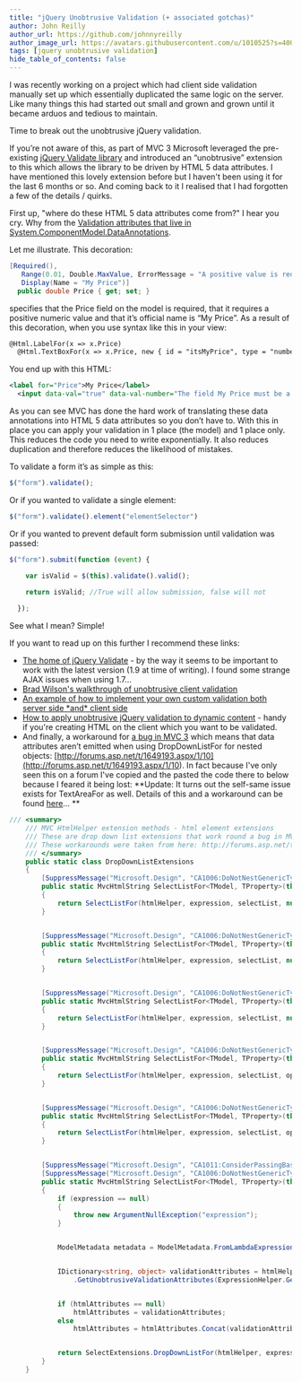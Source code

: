```yaml
---
title: "jQuery Unobtrusive Validation (+ associated gotchas)"
author: John Reilly
author_url: https://github.com/johnnyreilly
author_image_url: https://avatars.githubusercontent.com/u/1010525?s=400&u=294033082cfecf8ad1645b4290e362583b33094a&v=4
tags: [jquery unobtrusive validation]
hide_table_of_contents: false
---
```

I was recently working on a project which had client side validation manually set up which essentially duplicated the same logic on the server. Like many things this had started out small and grown and grown until it became arduos and tedious to maintain.

 Time to break out the unobtrusive jQuery validation.

If you’re not aware of this, as part of MVC 3 Microsoft leveraged the pre-existing [jQuery Validate library](<http://bassistance.de/jquery-plugins/jquery-plugin-validation/>) and introduced an “unobtrusive” extension to this which allows the library to be driven by HTML 5 data attributes. I have mentioned this lovely extension before but I haven't been using it for the last 6 months or so. And coming back to it I realised that I had forgotten a few of the details / quirks.

First up, "where do these HTML 5 data attributes come from?" I hear you cry. Why from the [Validation attributes that live in System.ComponentModel.DataAnnotations](<http://msdn.microsoft.com/en-us/library/system.componentmodel.dataannotations.validationattribute.aspx>).

Let me illustrate. This decoration:

```cs
[Required(),
   Range(0.01, Double.MaxValue, ErrorMessage = "A positive value is required for Price"),
   Display(Name = "My Price")]
  public double Price { get; set; }
```

specifies that the Price field on the model is required, that it requires a positive numeric value and that it’s official name is “My Price”. As a result of this decoration, when you use syntax like this in your view:

```xml
@Html.LabelFor(x => x.Price)
  @Html.TextBoxFor(x => x.Price, new { id = "itsMyPrice", type = "number" })
```

You end up with this HTML:

```xml
<label for="Price">My Price</label>
  <input data-val="true" data-val-number="The field My Price must be a number." data-val-range="A positive value is required for My Price" data-val-range-max="1.79769313486232E+308" data-val-range-min="0.01" data-val-required="The My Price field is required." id="itsMyPrice" name="Price" type="number" value="">
```

As you can see MVC has done the hard work of translating these data annotations into HTML 5 data attributes so you don’t have to. With this in place you can apply your validation in 1 place (the model) and 1 place only. This reduces the code you need to write exponentially. It also reduces duplication and therefore reduces the likelihood of mistakes.

To validate a form it’s as simple as this:

```js
$("form").validate();
```

Or if you wanted to validate a single element:

```js
$("form").validate().element("elementSelector")
```

Or if you wanted to prevent default form submission until validation was passed:

```js
$("form").submit(function (event) {

    var isValid = $(this).validate().valid();

    return isValid; //True will allow submission, false will not
        
  });
```

See what I mean? Simple!

If you want to read up on this further I recommend these links:

- [The home of jQuery Validate](<http://bassistance.de/jquery-plugins/jquery-plugin-validation/>) \- by the way it seems to be important to work with the latest version (1.9 at time of writing). I found some strange AJAX issues when using 1.7...
- [Brad Wilson's walkthrough of unobtrusive client validation](<http://bradwilson.typepad.com/blog/2010/10/mvc3-unobtrusive-validation.html>)
- [An example of how to implement your own custom validation both server side \*and\* client side](<http://www.devtrends.co.uk/blog/the-complete-guide-to-validation-in-asp.net-mvc-3-part-2>)
- [How to apply unobtrusive jQuery validation to dynamic content](<http://xhalent.wordpress.com/2011/01/24/applying-unobtrusive-validation-to-dynamic-content/>) \- handy if you're creating HTML on the client which you want to be validated.
- And finally, a workaround for [a bug in MVC 3](<http://aspnet.codeplex.com/workitem/7629>) which means that data attributes aren’t emitted when using DropDownListFor for nested objects: [http://forums.asp.net/t/1649193.aspx/1/10](<http://forums.asp.net/t/1649193.aspx/1/10>). In fact because I've only seen this on a forum I've copied and the pasted the code there to below because I feared it being lost: **Update: It turns out the self-same issue exists for TextAreaFor as well. Details of this and a workaround can be found [here](<http://aspnet.codeplex.com/workitem/8576>)... **

<!-- -->

```cs
/// <summary>
    /// MVC HtmlHelper extension methods - html element extensions
    /// These are drop down list extensions that work round a bug in MVC 3: http://aspnet.codeplex.com/workitem/7629
    /// These workarounds were taken from here: http://forums.asp.net/t/1649193.aspx/1/10
    /// </summary>
    public static class DropDownListExtensions
    {
        [SuppressMessage("Microsoft.Design", "CA1006:DoNotNestGenericTypesInMemberSignatures", Justification = "This is an appropriate nesting of generic types")]
        public static MvcHtmlString SelectListFor<TModel, TProperty>(this HtmlHelper<TModel> htmlHelper, Expression<Func<TModel, TProperty>> expression, IEnumerable<SelectListItem> selectList)
        {
            return SelectListFor(htmlHelper, expression, selectList, null /* optionLabel */, null /* htmlAttributes */);
        }


        [SuppressMessage("Microsoft.Design", "CA1006:DoNotNestGenericTypesInMemberSignatures", Justification = "This is an appropriate nesting of generic types")]
        public static MvcHtmlString SelectListFor<TModel, TProperty>(this HtmlHelper<TModel> htmlHelper, Expression<Func<TModel, TProperty>> expression, IEnumerable<SelectListItem> selectList, object htmlAttributes)
        {
            return SelectListFor(htmlHelper, expression, selectList, null /* optionLabel */, new RouteValueDictionary(htmlAttributes));
        }


        [SuppressMessage("Microsoft.Design", "CA1006:DoNotNestGenericTypesInMemberSignatures", Justification = "This is an appropriate nesting of generic types")]
        public static MvcHtmlString SelectListFor<TModel, TProperty>(this HtmlHelper<TModel> htmlHelper, Expression<Func<TModel, TProperty>> expression, IEnumerable<SelectListItem> selectList, IDictionary<string, object> htmlAttributes)
        {
            return SelectListFor(htmlHelper, expression, selectList, null /* optionLabel */, htmlAttributes);
        }


        [SuppressMessage("Microsoft.Design", "CA1006:DoNotNestGenericTypesInMemberSignatures", Justification = "This is an appropriate nesting of generic types")]
        public static MvcHtmlString SelectListFor<TModel, TProperty>(this HtmlHelper<TModel> htmlHelper, Expression<Func<TModel, TProperty>> expression, IEnumerable<SelectListItem> selectList, string optionLabel)
        {
            return SelectListFor(htmlHelper, expression, selectList, optionLabel, null /* htmlAttributes */);
        }


        [SuppressMessage("Microsoft.Design", "CA1006:DoNotNestGenericTypesInMemberSignatures", Justification = "This is an appropriate nesting of generic types")]
        public static MvcHtmlString SelectListFor<TModel, TProperty>(this HtmlHelper<TModel> htmlHelper, Expression<Func<TModel, TProperty>> expression, IEnumerable<SelectListItem> selectList, string optionLabel, object htmlAttributes)
        {
            return SelectListFor(htmlHelper, expression, selectList, optionLabel, new RouteValueDictionary(htmlAttributes));
        }


        [SuppressMessage("Microsoft.Design", "CA1011:ConsiderPassingBaseTypesAsParameters", Justification = "Users cannot use anonymous methods with the LambdaExpression type")]
        [SuppressMessage("Microsoft.Design", "CA1006:DoNotNestGenericTypesInMemberSignatures", Justification = "This is an appropriate nesting of generic types")]
        public static MvcHtmlString SelectListFor<TModel, TProperty>(this HtmlHelper<TModel> htmlHelper, Expression<Func<TModel, TProperty>> expression, IEnumerable<SelectListItem> selectList, string optionLabel, IDictionary<string, object> htmlAttributes)
        {
            if (expression == null)
            {
                throw new ArgumentNullException("expression");
            }


            ModelMetadata metadata = ModelMetadata.FromLambdaExpression(expression, htmlHelper.ViewData);


            IDictionary<string, object> validationAttributes = htmlHelper
                .GetUnobtrusiveValidationAttributes(ExpressionHelper.GetExpressionText(expression), metadata);


            if (htmlAttributes == null)
                htmlAttributes = validationAttributes;
            else
                htmlAttributes = htmlAttributes.Concat(validationAttributes).ToDictionary(k => k.Key, v => v.Value);


            return SelectExtensions.DropDownListFor(htmlHelper, expression, selectList, optionLabel, htmlAttributes);
        }
    }
```


